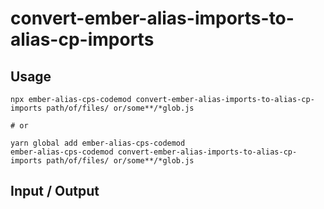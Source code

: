 # convert-ember-alias-imports-to-alias-cp-imports

## Usage

```
npx ember-alias-cps-codemod convert-ember-alias-imports-to-alias-cp-imports path/of/files/ or/some**/*glob.js

# or

yarn global add ember-alias-cps-codemod
ember-alias-cps-codemod convert-ember-alias-imports-to-alias-cp-imports path/of/files/ or/some**/*glob.js
```

## Input / Output

<!--FIXTURES_TOC_START-->
<!--FIXTURES_TOC_END-->

<!--FIXTURES_CONTENT_START-->
<!--FIXTURES_CONTENT_END-->
